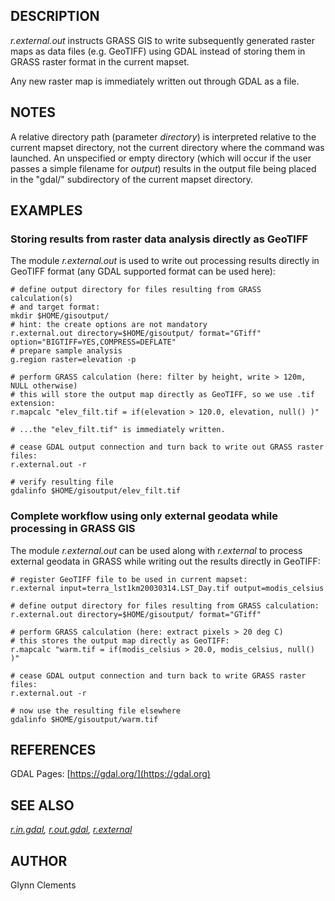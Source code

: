 ## DESCRIPTION

*r.external.out* instructs GRASS GIS to write subsequently generated
raster maps as data files (e.g. GeoTIFF) using GDAL instead of storing
them in GRASS raster format in the current mapset.

Any new raster map is immediately written out through GDAL as a file.

## NOTES

A relative directory path (parameter *directory*) is interpreted
relative to the current mapset directory, not the current directory
where the command was launched. An unspecified or empty directory (which
will occur if the user passes a simple filename for *output*) results in
the output file being placed in the "gdal/" subdirectory of the current
mapset directory.

## EXAMPLES

### Storing results from raster data analysis directly as GeoTIFF

The module *r.external.out* is used to write out processing results
directly in GeoTIFF format (any GDAL supported format can be used here):

```shell
# define output directory for files resulting from GRASS calculation(s)
# and target format:
mkdir $HOME/gisoutput/
# hint: the create options are not mandatory
r.external.out directory=$HOME/gisoutput/ format="GTiff" option="BIGTIFF=YES,COMPRESS=DEFLATE"
# prepare sample analysis
g.region raster=elevation -p

# perform GRASS calculation (here: filter by height, write > 120m, NULL otherwise)
# this will store the output map directly as GeoTIFF, so we use .tif extension:
r.mapcalc "elev_filt.tif = if(elevation > 120.0, elevation, null() )"

# ...the "elev_filt.tif" is immediately written.

# cease GDAL output connection and turn back to write out GRASS raster files:
r.external.out -r

# verify resulting file
gdalinfo $HOME/gisoutput/elev_filt.tif
```

### Complete workflow using only external geodata while processing in GRASS GIS

The module *r.external.out* can be used along with *r.external* to
process external geodata in GRASS while writing out the results directly
in GeoTIFF:

```shell
# register GeoTIFF file to be used in current mapset:
r.external input=terra_lst1km20030314.LST_Day.tif output=modis_celsius

# define output directory for files resulting from GRASS calculation:
r.external.out directory=$HOME/gisoutput/ format="GTiff"

# perform GRASS calculation (here: extract pixels > 20 deg C)
# this stores the output map directly as GeoTIFF:
r.mapcalc "warm.tif = if(modis_celsius > 20.0, modis_celsius, null() )"

# cease GDAL output connection and turn back to write GRASS raster files:
r.external.out -r

# now use the resulting file elsewhere
gdalinfo $HOME/gisoutput/warm.tif
```

## REFERENCES

GDAL Pages: [https://gdal.org/](https://gdal.org)  

## SEE ALSO

*[r.in.gdal](r.in.gdal.md), [r.out.gdal](r.out.gdal.md),
[r.external](r.external.md)*

## AUTHOR

Glynn Clements
